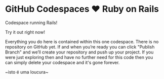 # GitHub Codespaces ♥️ Ruby on Rails

Codespace running Rails!

Try it out right now!

Everything you do here is contained within this one codespace. There is no repository on GitHub yet. If and when you’re ready you can click "Publish Branch" and we’ll create your repository and push up your project. If you were just exploring then and have no further need for this code then you can simply delete your codespace and it's gone forever.

~isto é uma loucura~
